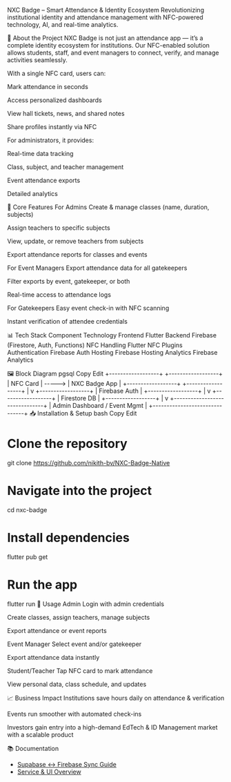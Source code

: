 NXC Badge – Smart Attendance & Identity Ecosystem
Revolutionizing institutional identity and attendance management with NFC-powered technology, AI, and real-time analytics.

📌 About the Project
NXC Badge is not just an attendance app — it’s a complete identity ecosystem for institutions.
Our NFC-enabled solution allows students, staff, and event managers to connect, verify, and manage activities seamlessly.

With a single NFC card, users can:

Mark attendance in seconds

Access personalized dashboards

View hall tickets, news, and shared notes

Share profiles instantly via NFC

For administrators, it provides:

Real-time data tracking

Class, subject, and teacher management

Event attendance exports

Detailed analytics

🚀 Core Features
For Admins
Create & manage classes (name, duration, subjects)

Assign teachers to specific subjects

View, update, or remove teachers from subjects

Export attendance reports for classes and events

For Event Managers
Export attendance data for all gatekeepers

Filter exports by event, gatekeeper, or both

Real-time access to attendance logs

For Gatekeepers
Easy event check-in with NFC scanning

Instant verification of attendee credentials

📊 Tech Stack
Component	Technology
Frontend	Flutter
Backend	Firebase (Firestore, Auth, Functions)
NFC Handling	Flutter NFC Plugins
Authentication	Firebase Auth
Hosting	Firebase Hosting
Analytics	Firebase Analytics

🖼 Block Diagram
pgsql
Copy
Edit
+------------------+         +------------------+
|     NFC Card     | ----->  |   NXC Badge App  |
+------------------+         +------------------+
                                   |
                                   v
                          +------------------+
                          |  Firebase Auth   |
                          +------------------+
                                   |
                                   v
                          +------------------+
                          |  Firestore DB    |
                          +------------------+
                                   |
                                   v
                   +-------------------------------+
                   | Admin Dashboard / Event Mgmt  |
                   +-------------------------------+
📥 Installation & Setup
bash
Copy
Edit
# Clone the repository
git clone https://github.com/nikith-bv/NXC-Badge-Native

# Navigate into the project
cd nxc-badge

# Install dependencies
flutter pub get

# Run the app
flutter run
📌 Usage
Admin
Login with admin credentials

Create classes, assign teachers, manage subjects

Export attendance or event reports

Event Manager
Select event and/or gatekeeper

Export attendance data instantly

Student/Teacher
Tap NFC card to mark attendance

View personal data, class schedule, and updates

📈 Business Impact
Institutions save hours daily on attendance & verification

Events run smoother with automated check-ins

Investors gain entry into a high-demand EdTech & ID Management market with a scalable product

📚 Documentation
- [Supabase ↔ Firebase Sync Guide](SUPABASE_INTEGRATION.md)
- [Service & UI Overview](docs/services_overview.md)